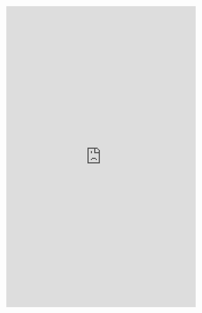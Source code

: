 <iframe class="repl" width="100%" height="800px" frameborder="0" src="https://repl.it/@azablan/power?lite=true"></iframe>
